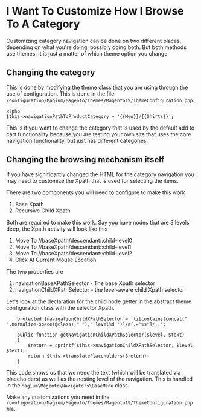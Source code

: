# I Want To Customize How I Browse To A Category

Customizing category navigation can be done on two different places, depending on what you're doing, possibly doing both.  But both methods use themes.  It is just a matter of which theme option you change.

## Changing the category

This is done by modifying the theme class that you are using through the use of configuration.  This is done in the file `/configuration/Magium/Magento/Themes/Magento19/ThemeConfiguration.php`.

```
<?php
$this->navigationPathToProductCategory = '{{Men}}/{{Shirts}}';
```

This is if you want to change the category that is used by the default add to cart functionality because you are testing your own site that uses the core navigation functionality, but just has different categories.

## Changing the browsing mechanism itself

If you have significantly changed the HTML for the category navigation you may need to customize the Xpath that is used for selecting the items.

There are two components you will need to configure to make this work

1) Base Xpath
2) Recursive Child Xpath

Both are required to make this work.  Say you have nodes that are 3 levels deep, the Xpath activity will look like this

1) Move To //baseXpath/descendant::child-level0
2) Move To //baseXpath/descendant::child-level1
3) Move To //baseXpath/descendant::child-level2
4) Click At Current Mouse Location

The two properties are

1) navigationBaseXPathSelector - The base Xpath selector
2) navigationChildXPathSelector - the level-aware child Xpath selector

Let's look at the declaration for the child node getter in the abstract theme configuration class with the selector Xpath.

```
    protected $navigationChildXPathSelector = 'li[contains(concat(" ",normalize-space(@class)," ")," level%d ")]/a[.="%s"]/..';

    public function getNavigationChildXPathSelector($level, $text)
    {
        $return = sprintf($this->navigationChildXPathSelector, $level, $text);
        return $this->translatePlaceholders($return);
    }
```

This code shows us that we need the text (which will be translated via placeholders) as well as the nesting level of the navigation.  This is handled in the `Magium\Magento\Navigators\BaseMenu` class.

Make any customizations you need in the `/configuration/Magium/Magento/Themes/Magento19/ThemeConfiguration.php` file.